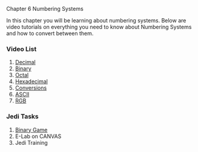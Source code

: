 Chapter 6 Numbering Systems</H2>

In this chapter you will be learning about numbering systems. Below are video tutorials on everything you need to know about Numbering Systems and how to convert between them.

<h3>Video List</h3>
<ol>
  <li><a href="https://youtu.be/1oyr3lHKJJg" target="_blank">Decimal</a></li>
  <li><a href="https://youtu.be/tqAsXW2kRlc" target="_blank">Binary</a></li>
  <li><a href="https://youtu.be/F6TF2Vh5_E0" target="_blank">Octal</a></li>
  <li><a href="https://youtu.be/_ngxDn-LpQY" target="_blank">Hexadecimal</a></li>
  <li><a href="https://youtu.be/hMZt-Iz0hFc" target="_blank">Conversions</a></li>
  <li><a href="https://youtu.be/Fq613urEl28" target="_blank">ASCII</a></li>
  <li><a href="https://youtu.be/M8fFjAXOsgc" target="_blank">RGB</a></li>
  </ol>

<h3>Jedi Tasks</h3>
<ol>
  <li><a href="https://studio.code.org/projects/applab/iukLbcDnzqgoxuu810unLw" target="_blank">Binary Game</a></li>
  <li>E-Lab on CANVAS</li>
  <li>Jedi Training</li>
  </ol>
